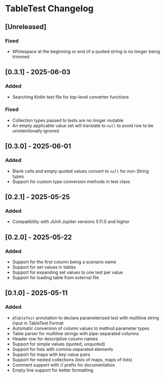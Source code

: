 # TableTest Changelog

## [Unreleased]
### Fixed
- Whitespace at the beginning or end of a quoted string is no longer being trimmed

## [0.3.1] - 2025-06-03
### Added
- Searching Kotlin test file for top-level converter functions
### Fixed
- Collection types passed to tests are no longer mutable
- An empty applicable value set will translate to `null` to avoid row to be unintentionally ignored

## [0.3.0] - 2025-06-01
### Added
- Blank cells and empty quoted values convert to `null` for non-String types
- Support for custom type conversion methods in test class

## [0.2.1] - 2025-05-25
### Added
- Compatibility with JUnit Jupiter versions 5.11.0 and higher

## [0.2.0] - 2025-05-22
### Added
- Support for the first column being a scenario name
- Support for set values in tables
- Support for expanding set values to one test per value
- Support for loading table from external file

## [0.1.0] - 2025-05-11
### Added
- `@TableTest` annotation to declare parameterized test with multiline string input in TableTest Format
- Automatic conversion of column values to method parameter types
- Table parser for multiline strings with pipe-separated columns
- Header row for descriptive column names
- Support for simple values (quoted, unquoted)
- Support for lists with comma-separated elements
- Support for maps with key-value pairs
- Support for nested collections (lists of maps, maps of lists)
- Comment support with // prefix for documentation
- Empty line support for better formatting
